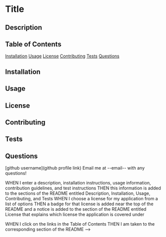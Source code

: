 # Title
## Description
## Table of Contents
[Installation](#installation)
[Usage](#usage)
[License](#license)
[Contributing](#contributing)
[Tests](#tests)
[Questions](#questions)
## Installation
## Usage
## License
## Contributing
## Tests
## Questions
[github username](github profile link)
Email me at --email-- with any questions!

WHEN I enter a description, installation instructions, usage information, contribution guidelines, and test instructions
THEN this information is added to the sections of the README entitled Description, Installation, Usage, Contributing, and Tests
WHEN I choose a license for my application from a list of options
THEN a badge for that license is added near the top of the README and a notice is added to the section of the README entitled License that explains which license the application is covered under

WHEN I click on the links in the Table of Contents
THEN I am taken to the corresponding section of the README -->